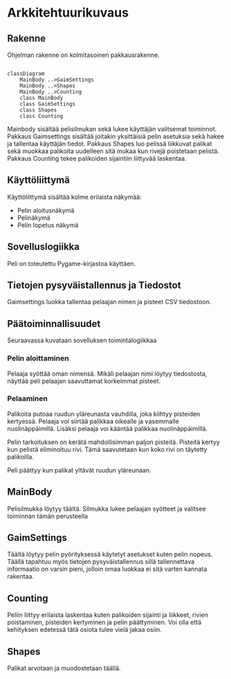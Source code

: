 # Arkkitehtuurikuvaus

## Rakenne

Ohjelman rakenne on kolmitasoinen pakkausrakenne.

```mermaid

classDiagram
	MainBody ..>GaimSettings
	MainBody ..>Shapes
	MainBody ..>Counting
	class MainBody
	class GaimSettings
	class Shapes
	class Counting

```

Mainbody sisältää pelisilmukan sekä lukee käyttäjän valitsemat toiminnot. Pakkaus Gaimsettings sisältää joitakin
yksittäisiä pelin asetuksia sekä hakee ja tallentaa käyttäjän tiedot. Pakkaus Shapes luo pelissä liikkuvat palikat 
sekä muokkaa palikoita uudelleen sitä mukaa kun rivejä poistetaan pelistä. Pakkaus Counting tekee palikoiden sijaintiin
liittyvää laskentaa.

## Käyttöliittymä

Käyttöliittymä sisältää kolme erilaista näkymää:
- Pelin aloitusnäkymä
- Pelinäkymä
- Pelin lopetus näkymä 

## Sovelluslogiikka

Peli on toteutettu Pygame-kirjastoa käyttäen.

## Tietojen pysyväistallennus ja Tiedostot

Gaimsettings luokka tallentaa pelaajan nimen ja pisteet CSV tiedostoon.

## Päätoiminnallisuudet

Seuraavassa kuvataan sovelluksen toimintalogiikkaa

### Pelin aloittaminen

Pelaaja syöttää oman nimensä. Mikäli pelaajan nimi löytyy tiedostosta, näyttää peli pelaajan saavuttamat korkeimmat
pisteet.

### Pelaaminen

Palikoita putoaa ruudun yläreunasta vauhdilla, joka kiihtyy pisteiden kertyessä. Pelaaja voi siirtää palikkaa oikealle
ja vasemmalle nuolinäppäimillä. Lisäksi pelaaja voi kääntää palikkaa nuolinäppäimillä. 

Pelin tarkoituksen on kerätä mahdollisimman paljon pisteitä. Pisteitä kertyy kun pelistä eliminoituu rivi. Tämä
saavutetaan kun koko rivi on täytetty palikoilla. 

Peli päättyy kun palikat yltävät ruudun yläreunaan.

## MainBody

Pelisilmukka löytyy täältä. Silmukka lukee pelaajan syötteet ja valitsee toiminnan tämän perusteella

## GaimSettings

Täältä löytyy pelin pyörityksessä käytetyt asetukset kuten pelin nopeus. Täällä tapahtuu myös tietojen
pysyväistallennus sillä tallennettava informaatio on varsin pieni, jolloin omaa luokkaa ei sitä varten kannata rakentaa.

## Counting

Peliin liittyy erilaista laskentaa kuten palikoiden sijainti ja liikkeet, rivien poistaminen, pisteiden kertyminen
ja pelin päättyminen. Voi olla että kehityksen edetessä tätä osiota tulee vielä jakaa osiin.

## Shapes

Palikat arvotaan ja muodostetaan täällä.
